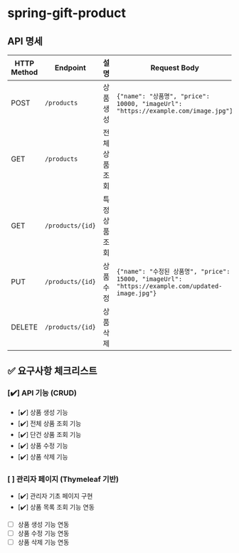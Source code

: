 # spring-gift-product

## API 명세

| HTTP Method | Endpoint         | 설명             | Request Body | Response  |
|-------------|------------------|----------------|-----------|-----------|
| POST | `/products`      | 상품 생성          | `{"name": "상품명", "price": 10000, "imageUrl": "https://example.com/image.jpg"}` | 생성된 상품 id |
| GET | `/products`      | 전체 상품 조회       |  | 상품 목록     |
| GET | `/products/{id}` | 특정 상품 조회       |  | 상품 상세 정보  |
| PUT | `/products/{id}` | 상품 수정          | `{"name": "수정된 상품명", "price": 15000, "imageUrl": "https://example.com/updated-image.jpg"}` | 수정된 상품 정보 |
| DELETE | `/products/{id}` | 상품 삭제          |  | 삭제 완료 메시지 |

## ✅ 요구사항 체크리스트

### [✔️] API 기능 (CRUD)
- [✔️] 상품 생성 기능
- [✔️] 전체 상품 조회 기능
- [✔️] 단건 상품 조회 기능
- [✔️] 상품 수정 기능
- [✔️] 상품 삭제 기능

### [ ] 관리자 페이지 (Thymeleaf 기반)
- [✔️] 관리자 기초 페이지 구현
- [✔️] 상품 목록 조회 기능 연동
- [ ] 상품 생성 기능 연동
- [ ] 상품 수정 기능 연동
- [ ] 상품 삭제 기능 연동